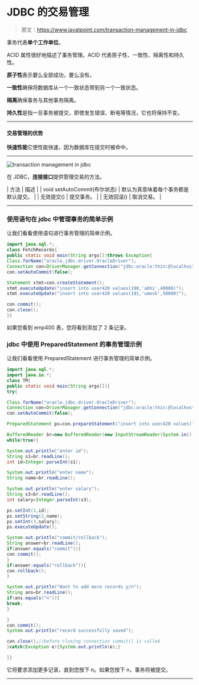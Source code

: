 # JDBC 的交易管理

> 原文：<https://www.javatpoint.com/transaction-management-in-jdbc>

事务代表**单个工作单位**。

ACID 属性很好地描述了事务管理。ACID 代表原子性、一致性、隔离性和持久性。

**原子性**表示要么全部成功，要么没有。

**一致性**确保将数据库从一个一致状态带到另一个一致状态。

**隔离**确保事务与其他事务隔离。

**持久性**是指一旦事务被提交，即使发生错误、断电等情况，它也将保持不变。

* * *

#### 交易管理的优势

**快速性能**它使性能快速，因为数据库在提交时被命中。

* * *

![transaction management in jdbc](../img/235ad3a18f7f03b189864ba4f0bb1bb5.png)

在 JDBC，**连接接口**提供管理交易的方法。

| 方法 | 描述 |
| void setAutoCommit(布尔状态) | 默认为真意味着每个事务都是默认提交。 |
| 无效提交() | 提交事务。 |
| 无效回滚() | 取消交易。 |

* * *

### 使用语句在 jdbc 中管理事务的简单示例

让我们看看使用语句进行事务管理的简单示例。

```java
import java.sql.*;
class FetchRecords{
public static void main(String args[])throws Exception{
Class.forName("oracle.jdbc.driver.OracleDriver");
Connection con=DriverManager.getConnection("jdbc:oracle:thin:@localhost:1521:xe","system","oracle");
con.setAutoCommit(false);

Statement stmt=con.createStatement();
stmt.executeUpdate("insert into user420 values(190,'abhi',40000)");
stmt.executeUpdate("insert into user420 values(191,'umesh',50000)");

con.commit();
con.close();
}}

```

如果您看到 emp400 表，您将看到添加了 2 条记录。

### jdbc 中使用 PreparedStatement 的事务管理示例

让我们看看使用 PreparedStatement 进行事务管理的简单示例。

```java
import java.sql.*;
import java.io.*;
class TM{
public static void main(String args[]){
try{

Class.forName("oracle.jdbc.driver.OracleDriver");
Connection con=DriverManager.getConnection("jdbc:oracle:thin:@localhost:1521:xe","system","oracle");
con.setAutoCommit(false);

PreparedStatement ps=con.prepareStatement("insert into user420 values(?,?,?)");

BufferedReader br=new BufferedReader(new InputStreamReader(System.in));
while(true){

System.out.println("enter id");
String s1=br.readLine();
int id=Integer.parseInt(s1);

System.out.println("enter name");
String name=br.readLine();

System.out.println("enter salary");
String s3=br.readLine();
int salary=Integer.parseInt(s3);

ps.setInt(1,id);
ps.setString(2,name);
ps.setInt(3,salary);
ps.executeUpdate();

System.out.println("commit/rollback");
String answer=br.readLine();
if(answer.equals("commit")){
con.commit();
}
if(answer.equals("rollback")){
con.rollback();
}

System.out.println("Want to add more records y/n");
String ans=br.readLine();
if(ans.equals("n")){
break;
}

}
con.commit();
System.out.println("record successfully saved");

con.close();//before closing connection commit() is called
}catch(Exception e){System.out.println(e);}

}}

```

它将要求添加更多记录，直到您按下 n。如果您按下 n，事务将被提交。

* * *